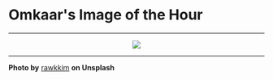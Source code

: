 # Omkaar's Image of the Hour

---

<div align="center">

<a href="https://unsplash.com/photos/a-girl-takes-a-photo-with-her-camera-oGeVYS5PoEI">
  <img src="https://images.unsplash.com/photo-1747645294647-512969fd2d23?crop=entropy&cs=tinysrgb&fit=max&fm=jpg&ixid=M3w3NjA2Nzh8MHwxfHJhbmRvbXx8fHx8fHx8fDE3NDk1NDI0MDB8&ixlib=rb-4.1.0&q=80&w=1080" style="max-width:100%; height:auto;">
</a>



</div>

---

**Photo by** [rawkkim](https://unsplash.com/@rawkkim) **on Unsplash**
